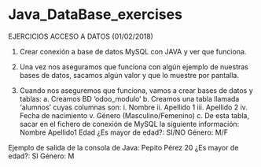 # Java_DataBase_exercises

EJERCICIOS ACCESO A DATOS (01/02/2018)
1.	Crear conexión a base de datos MySQL con JAVA y ver que funciona.

2.	Una vez nos aseguramos que funciona con algún ejemplo de nuestras bases de datos, sacamos algún valor y que lo muestre por pantalla.

3.	Cuando nos aseguremos que funciona, vamos a crear bases de datos y tablas:
a.	Creamos BD ‘odoo_modulo’
b.	Creamos una tabla llamada ‘alumnos’ cuyas columnas son:
i.	Nombre
ii.	Apellido 1
iii.	Apellido 2
iv.	Fecha de nacimiento
v.	Género (Masculino/Femenino)
c.	De esta tabla, sacar en el fichero de conexión de MySQL la siguiente información:
Nombre Apellido1 Edad
¿Es mayor de edad?: SI/NO Género: M/F

Ejemplo de salida de la consola de Java: Pepito Pérez
20
¿Es mayor de edad?: SI Género: M
